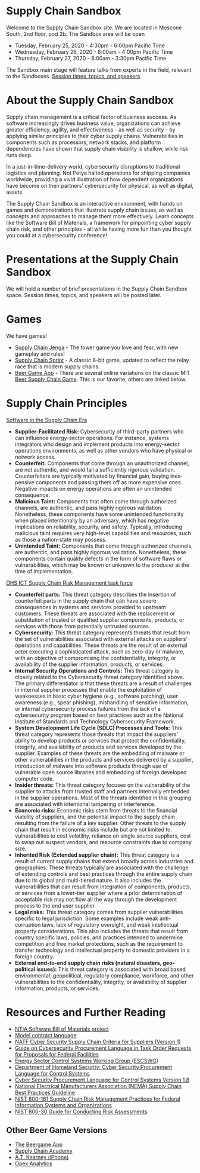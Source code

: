 # Supply Chain Sandbox
Welcome to the Supply Chain Sandbox site. We are located in Moscone South, 2nd floor, pod 2b. The Sandbox area will be open
* Tuesday, February 25, 2020 - 4:30pm - 6:00pm Pacific Time
* Wednesday, February 26, 2020 - 8:00am - 4:00pm Pacific Time
* Thursday, February 27, 2020 - 8:00am - 3:30pm Pacific Time

The Sandbox main stage will feature talks from experts in the field, relevant to the Sandboxes. [Session times, topics, and speakers](https://www.rsaconference.com/usa/agenda/full-agenda?deliveryformat=Sandbox&location=USA&year=2020)

# About the Supply Chain Sandbox
Supply chain management is a critical factor of business success. As software increasingly drives business value, organizations can achieve greater efficiency, agility, and effectiveness - as well as security - by applying similar principles to their cyber supply chains. Vulnerabilities in components such as processors, network stacks, and platform dependencies have shown that supply chain visibility is shallow, while risk runs deep.

In a just-in-time-delivery world, cybersecurity disruptions to traditional logistics and planning. Not Petya halted operations for shipping companies worldwide, providing a vivid illustration of how dependent organizations have become on their partners’ cybersecurity for physical, as well as digital, assets.

The Supply Chain Sandbox is an interactive environment, with hands on games and demonstrations that illustrate supply chain issues, as well as concepts and approaches to manage them more effectively. Learn concepts like the Software Bill of Materials, a framework for pinpointing cyber supply chain risk, and other principles - all while having more fun than you thought you could at a cybersecurity conference!

# Presentations at the Supply Chain Sandbox
We will hold a number of brief presentations in the Supply Chain Sandbox space. Session times, topics, and speakers will be posted later.

# Games
We have games!
* [Supply Chain Jenga](https://github.com/SupplyChainSandbox/supplychaingame) - The tower game you love and fear, with new gameplay and rules!
* [Supply Chain Sprint](http://supplychainsprint.com/) - A classic 8-bit game, updated to reflect the relay race that is modern supply chains.
* [Beer Game App](https://beergameapp.com/) - There are several online variations on the classic MIT [Beer Supply Chain Game](https://en.wikipedia.org/wiki/Beer_distribution_game). This is our favorite, others are linked below.

# Supply Chain Principles
[Software in the Supply Chain Era](https://www.atlanticcouncil.org/in-depth-research-reports/issue-brief/supply-chain-in-the-software-era/)
* **Supplier-Facilitated Risk:** Cybersecurity of third-party partners who can influence energy-sector operations. For instance, systems integrators who design and implement products into energy-sector operations environments, as well as other vendors who have physical or network access.
* **Counterfeit:** Components that come through an unauthorized channel, are not authentic, and would fail a sufficiently rigorous validation. Counterfeiters are typically motivated by financial gain, buying inex- pensive components and passing them off as more expensive ones. Negative impacts on energy operations are often an unintended consequence.
* **Malicious Taint:** Components that often come through authorized channels, are authentic, and pass highly rigorous validation. Nonetheless, these components have some unintended functionality when placed intentionally by an adversary, which has negative implications on reliability, security, and safety. Typically, introducing malicious taint requires very high-level capabilities and resources, such as those a nation-state may possess.
* **Unintended Taint:** Components that come through authorized channels, are authentic, and pass highly rigorous validation. Nonetheless, these components contain quality defects in the form of software flaws or vulnerabilities, which may be known or unknown to the producer at the time of implementation.

[DHS ICT Supply Chain Risk Management task force](https://www.cisa.gov/sites/default/files/publications/ICT%20Supply%20Chain%20Risk%20Management%20Task%20Force%20Interim%20Report%20%28FINAL%29.pdf)
* **Counterfeit parts:** This threat category describes the insertion of counterfeit parts in the supply chain that can have severe consequences in systems and services provided to upstream customers. These threats are associated with the replacement or substitution of trusted or qualified supplier components, products, or services with those from potentially untrusted sources.
* **Cybersecurity:** This threat category represents threats that result from the set of vulnerabilities associated with external attacks on suppliers’ operations and capabilities. These threats are the result of an external actor executing a sophisticated attack, such as zero-day or malware, with an objective of compromising the confidentiality, integrity, or availability of the supplier information, products, or services.
* **Internal Security Operations and Controls:** This threat category is closely related to the Cybersecurity threat category identified above. The primary differentiator is that these threats are a result of challenges in internal supplier processes that enable the exploitation of weaknesses in basic cyber hygiene (e.g., software patching), user awareness (e.g., spear phishing), mishandling of sensitive information, or internal cybersecurity process failures from the lack of a cybersecurity program based on best practices such as the National Institute of Standards and Technology Cybersecurity Framework.
* **System Development Life Cycle (SDLC) Processes and Tools:** This threat category represents those threats that impact the suppliers’ ability to develop products or services that protect the confidentiality, integrity, and availability of products and services developed by the supplier. Examples of these threats are the embedding of malware or other vulnerabilities in the products and services delivered by a supplier, introduction of malware into software products through use of vulnerable open source libraries and embedding of foreign developed computer code.
* **Insider threats:** This threat category focuses on the vulnerability of the supplier to attacks from trusted staff and partners internally embedded in the supplier operations. Most of the threats identified in this grouping are associated with intentional tampering or interference.
* **Economic risks:** Economic risks stem from threats to the financial viability of suppliers, and the potential impact to the supply chain resulting from the failure of a key supplier. Other threats to the supply chain that result in economic risks include but are not limited to: vulnerabilities to cost volatility, reliance on single source suppliers, cost to swap out suspect vendors, and resource constraints due to company size.
* **Inherited Risk (Extended supplier chain):** This threat category is a result of current supply chains that extend broadly across industries and geographies. These threats typically are associated with the challenge of extending controls and best practices through the entire supply chain due to its global and multi-tiered nature. It also includes the vulnerabilities that can result from integration of components, products, or services from a lower-tier supplier where a prior determination of acceptable risk may not flow all the way through the development process to the end user supplier.
* **Legal risks:** This threat category comes from supplier vulnerabilities specific to legal jurisdiction. Some examples include weak anti-corruption laws, lack of regulatory oversight, and weak intellectual property considerations. This also includes the threats that result from country specific laws, policies, and practices intended to undermine competition and free market protections, such as the requirement to transfer technology and intellectual property to domestic providers in a foreign country.
* **External end-to-end supply chain risks (natural disasters, geo-political issues):** This threat category is associated with broad based environmental, geopolitical, regulatory compliance, workforce, and other vulnerabilities to the confidentiality, integrity, or availability of supplier information, products, or services.

# Resources and Further Reading
* [NTIA Software Bill of Materials project](https://ntia.gov/sbom)
* [Model contract language](https://www.eei.org/issuesandpolicy/Documents/EEI%20Law%20-%20Model%20Procurement%20Contract%20Language%20(Version%202)_031919.pdf)
* [NATF Cyber Security Supply Chain Criteria for Suppliers (Version 1)](http://www.natf.net/docs/natf/documents/resources/supply-chain/natf-cyber-security-supply-chain-criteria-for-suppliers-v1.xlsx)
* [Guide on Cybersecurity Procurement Language in Task Order Requests for Proposals for Federal Facilities](https://www.pnnl.gov/main/publications/external/technical_reports/PNNL-28661.pdf)
* [Energy Sector Control Systems Working Group (ESCSWG)](https://www.energy.gov/sites/prod/files/2014/04/f15/CybersecProcurementLanguage-EnergyDeliverySystems_040714_fin.pdf)
* [Department of Homeland Security: Cyber Security Procurement Language for Control Systems](https://www.us-cert.gov/sites/default/files/documents/Procurement_Language_Rev4_100809_S508C.pdf)
* [Cyber Security Procurement Language for Control Systems Version 1.8](https://www.energy.gov/sites/prod/files/oeprod/DocumentsandMedia/SCADA_Procurement_Language.pdf)
* [National Electrical Manufacturers Association (NEMA) Supply Chain Best Practices Guideline](http://www.nema.org/Standards/Pages/Supply-Chain-Best-Practices.aspx#download)
* [NIST 800-161 Supply Chain Risk Management Practices for Federal Information Systems and Organizations](https://nvlpubs.nist.gov/nistpubs/SpecialPublications/NIST.SP.800-161.pdf)
* [NIST 800-30 Guide for Conducting Risk Assessments](https://doi.org/10.6028/NIST.SP.800-30r1)

## Other Beer Game Versions
* [The Beergame App](https://beergameapp.com/)
* [Supply Chain Academy](https://www.supplychain-academy.net/beer-game/)
* [A.T. Kearney (iPhone)](https://beergameapp.com/)
* [Opex Analytics](https://beergame.opexanalytics.com/#/)
